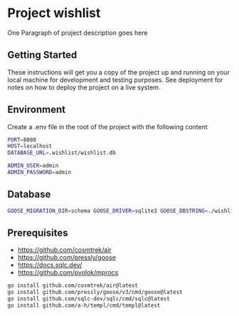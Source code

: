# Project wishlist

One Paragraph of project description goes here

## Getting Started

These instructions will get you a copy of the project up and running on your local machine for development and testing purposes. See deployment for notes on how to deploy the project on a live system.

## Environment

Create a .env file in the root of the project with the following content

```bash
PORT=8080
HOST=localhost
DATABASE_URL=.wishlist/wishlist.db

ADMIN_USER=admin
ADMIN_PASSWORD=admin
```

## Database

```bash
GOOSE_MIGRATION_DIR=schema GOOSE_DRIVER=sqlite3 GOOSE_DBSTRING=./wishlist.db goose up
```

## Prerequisites

- https://github.com/cosmtrek/air
- https://github.com/pressly/goose
- https://docs.sqlc.dev/
- https://github.com/pvolok/mprocs

```bash
go install github.com/cosmtrek/air@latest
go install github.com/pressly/goose/v3/cmd/goose@latest
go install github.com/sqlc-dev/sqlc/cmd/sqlc@latest
go install github.com/a-h/templ/cmd/templ@latest
```
